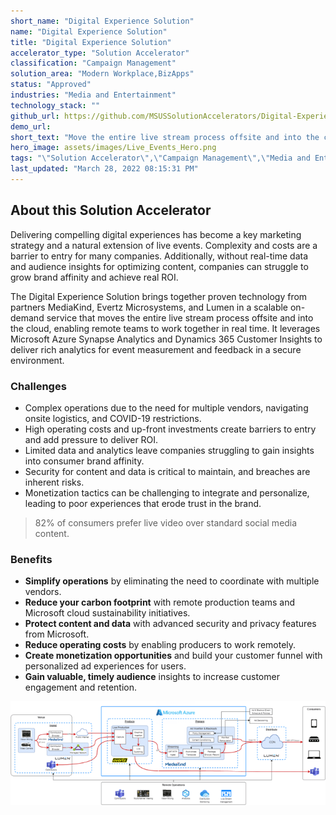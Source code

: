 ```yaml
---
short_name: "Digital Experience Solution"
name: "Digital Experience Solution"
title: "Digital Experience Solution"
accelerator_type: "Solution Accelerator"
classification: "Campaign Management"
solution_area: "Modern Workplace,BizApps"
status: "Approved"
industries: "Media and Entertainment"
technology_stack: ""
github_url: https://github.com/MSUSSolutionAccelerators/Digital-Experience-Solution
demo_url: 
short_text: "Move the entire live stream process offsite and into the cloud"
hero_image: assets/images/Live_Events_Hero.png
tags: "\"Solution Accelerator\",\"Campaign Management\",\"Media and Entertainment\""
last_updated: "March 28, 2022 08:15:31 PM"
---
```

## About this Solution Accelerator

Delivering compelling digital experiences has become a key marketing strategy and a natural extension of live events. Complexity and costs are a barrier to entry for many companies. Additionally, without real-time data and audience insights for optimizing content, companies can struggle to grow brand affinity and achieve real ROI. ​

The Digital Experience Solution brings together proven technology from partners MediaKind, Evertz Microsystems, and Lumen in a scalable on-demand service that moves the entire live stream process offsite and into the cloud, enabling remote teams to work together in real time. It leverages Microsoft Azure Synapse Analytics and Dynamics 365 Customer Insights to deliver rich analytics for event measurement and feedback in a secure environment. ​

### Challenges

* Complex operations due to the need for multiple vendors, navigating onsite logistics, and COVID-19 restrictions.​
* High operating costs and up-front investments create barriers to entry and add pressure to deliver ROI.​
* Limited data and analytics leave companies struggling to gain insights into consumer brand affinity.​
* Security for content and data is critical to maintain, and breaches are inherent risks.​
* Monetization tactics can be challenging to integrate and personalize, leading to poor experiences that erode trust in the brand. ​

> 82% of consumers prefer live video over standard social media content.

### Benefits

* **Simplify operations** by eliminating the need to coordinate with multiple vendors.​
* **Reduce your carbon footprint** with remote production teams and Microsoft cloud sustainability initiatives.​
* **Protect content and data** with advanced security and privacy features from Microsoft.​
* **Reduce operating costs** by enabling producers to work remotely. 
* **Create monetization opportunities** and build your customer funnel with personalized ad experiences for users. 
* **Gain valuable, timely audience** insights to increase customer engagement and retention.​

![Digital Experience Solution Accelerator Architecture](../assets/images/Digital%20Experience%20Solution%20Architecture.png)
